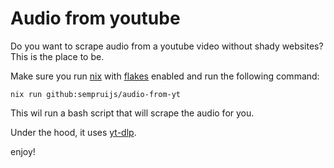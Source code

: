 # Audio from youtube

Do you want to scrape audio from a youtube video without shady websites?
This is the place to be.

Make sure you run [nix](https://nixos.org) with [flakes](https://nixos.wiki/wiki/Flakes) enabled and run the following command:

```shell
nix run github:sempruijs/audio-from-yt
```

This wil run a bash script that will scrape the audio for you.

Under the hood, it uses [yt-dlp](https://github.com/yt-dlp/yt-dlp).

enjoy!